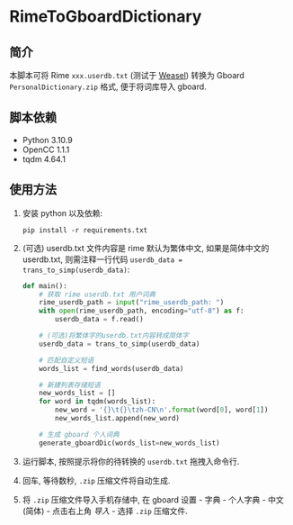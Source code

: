 # RimeToGboardDictionary

## 简介

本脚本可将 Rime `xxx.userdb.txt` (测试于 [Weasel](https://github.com/rime/weasel)) 转换为 Gboard `PersonalDictionary.zip` 格式, 便于将词库导入 gboard.

## 脚本依赖

- Python 3.10.9
- OpenCC 1.1.1
- tqdm 4.64.1

## 使用方法

1. 安装 python 以及依赖:

    ```shell
    pip install -r requirements.txt
    ```

2. (可选) userdb.txt 文件内容是 rime 默认为繁体中文, 如果是简体中文的 userdb.txt, 则需注释一行代码 `userdb_data = trans_to_simp(userdb_data)`:

    ```python
    def main():
        # 获取 rime userdb.txt 用户词典
        rime_userdb_path = input("rime_userdb_path: ")
        with open(rime_userdb_path, encoding="utf-8") as f:
            userdb_data = f.read()

        # (可选)将繁体字的userdb.txt内容转成简体字
        userdb_data = trans_to_simp(userdb_data)

        # 匹配自定义短语
        words_list = find_words(userdb_data)

        # 新建列表存储短语
        new_words_list = []
        for word in tqdm(words_list):
            new_word = '{}\t{}\tzh-CN\n'.format(word[0], word[1])
            new_words_list.append(new_word)

        # 生成 gboard 个人词典
        generate_gboardDic(words_list=new_words_list)
    ```

3. 运行脚本, 按照提示将你的待转换的 `userdb.txt` 拖拽入命令行.

4. 回车, 等待数秒, `.zip` 压缩文件将自动生成.

5. 将 `.zip` 压缩文件导入手机存储中, 在 gboard 设置 - 字典 - 个人字典 - 中文 (简体) - 点击右上角 *导入* - 选择 `.zip` 压缩文件.
